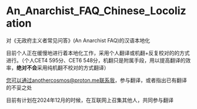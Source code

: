 # An_Anarchist_FAQ_Chinese_Locolization
对《无政府主义者常见问答》(An Anarchist FAQ)的汉语本地化

目前个人正在缓慢地进行着本地化工作，采用个人翻译或机翻+反复校对的的方式进行。（个人CET4 595分、CET6 548分，机翻只是附属手段，用以提高翻译的效率，**绝对不会**采用纯机翻不校对的方式翻译）

您可以通过anothercosmos@proton.me联系我，参与翻译，或者指出已有翻译的不妥之处

目前有计划在2024年12月的时候，在互联网上召集其他人，共同参与翻译

